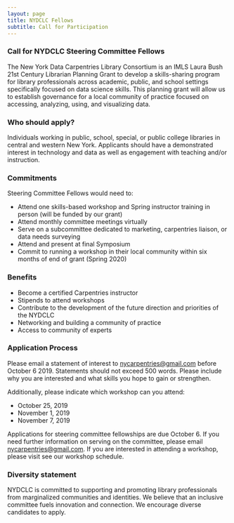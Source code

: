 ```yaml
---
layout: page
title: NYDCLC Fellows
subtitle: Call for Participation
---
```


### Call for NYDCLC Steering Committee Fellows

The New York Data Carpentries Library Consortium is an IMLS Laura Bush 21st Century Librarian Planning Grant to develop a skills-sharing program for library professionals across academic, public, and school settings specifically focused on data science skills.  This planning grant will allow us to establish governance for a local community of practice focused on accessing, analyzing, using, and visualizing data. 


### Who should apply?

Individuals working in public, school, special, or public college libraries in central and western New York.  Applicants should have a demonstrated interest in technology and data as well as engagement with teaching and/or instruction.  

### Commitments
Steering Committee Fellows would need to:
* Attend one skills-based workshop and Spring instructor training in person (will be funded by our grant)
* Attend monthly committee meetings virtually 
* Serve on a subcommittee dedicated to marketing, carpentries liaison, or data needs surveying
* Attend and present at final Symposium 
* Commit to running a workshop in their local community within six months of end of grant (Spring 2020)


### Benefits

* Become a certified Carpentries instructor
* Stipends to attend workshops
* Contribute to the development of the future direction and priorities of the NYDCLC
* Networking and building a community of practice
* Access to community of experts

### Application Process

Please email a statement of interest to [nycarpentries@gmail.com](mailto:nycarpentries@gmail.com) before October 6 2019.  Statements should not exceed 500 words.  Please include why you are interested and what skills you hope to gain or strengthen.    

Additionally, please indicate which workshop can you attend:
* October 25, 2019
* November 1, 2019
* November 7, 2019

Applications for steering committee fellowships are due October 6.  If you need further information on serving on the committee, please email [nycarpentries@gmail.com](mailto:nycarpentries@gmail.com).  If you are interested in attending a workshop, please visit see our workshop schedule. 

### Diversity statement

NYDCLC is committed to supporting and promoting library professionals from marginalized communities and identities.  We believe that an inclusive committee fuels innovation and connection. We encourage diverse candidates to apply.

